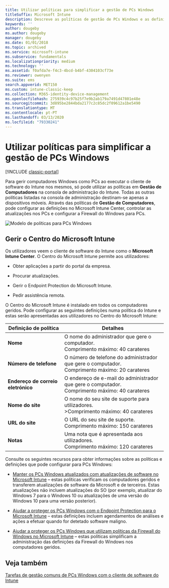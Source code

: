 ```yaml
---
title: Utilizar políticas para simplificar a gestão de PCs Windows
titleSuffix: Microsoft Intune
description: Descreve as políticas de gestão de PCs Windows e as definições do Microsoft Intune Center.
keywords: ''
author: dougeby
ms.author: dougeby
manager: dougeby
ms.date: 01/01/2018
ms.topic: archived
ms.service: microsoft-intune
ms.subservice: fundamentals
ms.localizationpriority: medium
ms.technology: ''
ms.assetid: f0afda7e-f4c3-4bcd-b4bf-4304103cf73e
ms.reviewer: owenyen
ms.suite: ems
search.appverid: MET150
ms.custom: intune-classic-keep
ms.collection: M365-identity-device-management
ms.openlocfilehash: 275939c4c97b25f7e9b2ab179a7491d47801e48e
ms.sourcegitcommit: 3d895be2844bda2177c2c85dc2f09612a1be5490
ms.translationtype: MT
ms.contentlocale: pt-PT
ms.lasthandoff: 03/13/2020
ms.locfileid: "79330241"
---
```

# <a name="use-policies-to-simplify-windows-pc-management"></a>Utilizar políticas para simplificar a gestão de PCs Windows

[!INCLUDE [classic-portal](../includes/classic-portal.md)]

Para gerir computadores Windows como PCs ao executar o cliente de software do Intune nos mesmos, só pode utilizar as políticas em **Gestão de Computadores** na consola de administração do Intune. Todas as outras políticas listadas na consola de administração destinam-se apenas a dispositivos móveis. Através das políticas de **Gestão de Computadores**, pode configurar as definições no Microsoft Intune Center, controlar as atualizações nos PCs e configurar a Firewall do Windows para PCs.

![Modelo de políticas para PCs Windows](./media/use-policies-to-simplify-windows-pc-management/pc_policy_template.png)

## <a name="manage-the-microsoft-intune-center"></a>Gerir o Centro do Microsoft Intune
Os utilizadores veem o cliente de software do Intune como o **Microsoft Intune Center**. O Centro do Microsoft Intune permite aos utilizadores:

- Obter aplicações a partir do portal da empresa.

- Procurar atualizações.

- Gerir o Endpoint Protection do Microsoft Intune.

- Pedir assistência remota.

O Centro do Microsoft Intune é instalado em todos os computadores geridos. Pode configurar as seguintes definições numa política do Intune e estas serão apresentadas aos utilizadores no Centro do Microsoft Intune:

|Definição de política|Detalhes|
|------------------|--------------------|
|**Nome**|O nome do administrador que gere o computador.<br />Comprimento máximo: 40 carateres|
|**Número de telefone**|O número de telefone do administrador que gere o computador.<br />Comprimento máximo: 20 carateres|
|**Endereço de correio eletrónico**|O endereço de e-mail do administrador que gere o computador.<br />Comprimento máximo: 40 carateres|
|**Nome do site**|O nome do seu site de suporte para utilizadores.<br />>Comprimento máximo: 40 carateres|
|**URL do site**|O URL do seu site de suporte.<br />Comprimento máximo: 150 carateres|
|**Notas**|Uma nota que é apresentada aos utilizadores.<br />Comprimento máximo: 120 carateres|

Consulte os seguintes recursos para obter informações sobre as políticas e definições que pode configurar para PCs Windows:

- [Manter os PCs Windows atualizados com atualizações de software no Microsoft Intune](keep-windows-pcs-up-to-date-with-software-updates-in-microsoft-intune.md) – estas políticas verificam os computadores geridos e transferem atualizações de software da Microsoft e de terceiros. Estas atualizações não incluem atualizações do SO (por exemplo, atualizar do Windows 7 para o Windows 10 ou atualizações de uma versão do Windows 10 para uma versão posterior).

- [Ajudar a proteger os PCs Windows com o Endpoint Protection para o Microsoft Intune](help-secure-windows-pcs-with-endpoint-protection-for-microsoft-intune.md) – estas definições incluem agendamentos de análises e ações a efetuar quando for detetado software maligno.

- [Ajudar a proteger os PCs Windows que utilizam políticas da Firewall do Windows no Microsoft Intune](help-protect-windows-pcs-using-windows-firewall-policies-in-microsoft-intune.md) – estas políticas simplificam a administração das definições da Firewall do Windows nos computadores geridos.

## <a name="see-also"></a>Veja também

[Tarefas de gestão comuns de PCs Windows com o cliente de software do Intune](common-windows-pc-management-tasks-with-the-microsoft-intune-computer-client.md)
